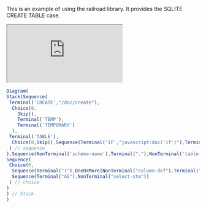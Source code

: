 This is an example of using the railroad library. It provides the SQLITE CREATE TABLE case.

<iframe src="https://github.com/gbrault/railroad-diagrams/blob/gh-pages/SQLITE%20CREATE%20TABLE.html"></iframe>

```javascript
Diagram(
Stack(Sequence(
 Terminal('CREATE',"/doc/create"),
  Choice(0,
    Skip(),
    Terminal('TEMP'),
    Terminal('TEMPORARY')
  ),
 Terminal('TABLE'),
  Choice(0,Skip(),Sequence(Terminal('IF',"javascript:doc('if')"),Terminal('NOT'),Terminal('EXISTS'))
 ) // sequence
),Sequence(NonTerminal('schema-name'),Terminal("."),NonTerminal('table-name')), // sequence
Sequence(
 Choice(0,
  Sequence(Terminal("("),OneOrMore(NonTerminal("column-def"),Terminal(",")),ZeroOrMore(Terminal(","),NonTerminal("table-constraint")),Terminal(")"),Optional(Sequence(Terminal("WITHOUT"),Terminal("ROWID")))),
  Sequence(Terminal("AS"),NonTerminal("select-stm"))
 ) // choice
)
) // Stack
)
```
